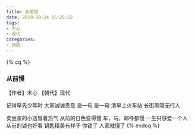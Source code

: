 ```yaml
---
title: 从前慢
date: 2019-10-24 15:25:52
tags:
- 木心
- 现代
categories:
- 诗歌
---
```


{% cq %}  

### 从前慢

【作者】木心 【朝代】现代

记得早先少年时
大家诚诚恳恳
说一句 是一句
清早上火车站
长街黑暗无行人
<!-- more -->
卖豆浆的小店冒着热气
从前的日色变得慢
车，马，邮件都慢
一生只够爱一个人
从前的锁也好看
钥匙精美有样子
你锁了 人家就懂了
{% endcq %}